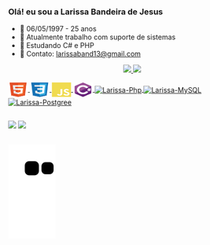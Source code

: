 ### Olá! eu sou a Larissa Bandeira de Jesus

- 🎂 06/05/1997 - 25 anos
- 🔭 Atualmente trabalho com suporte de sistemas
- 🌱 Estudando C# e PHP
- 💬 Contato: larissaband13@gmail.com

<div align="center">
  <a href="https://github.com/larissabandeirajs">
  <img height="180em" src="https://github-readme-stats.vercel.app/api?username=larissabandeirajs&show_icons=true&theme=dark&include_all_commits=true&count_private=true"/>
  <img height="180em" src="https://github-readme-stats.vercel.app/api/top-langs/?username=larissabandeirajs&layout=compact&langs_count=7&theme=dark"/>
</div>

  
 </div>
<div style="display: inline_block"><br>
  <img align="center" alt="Larissa-HTML" height="30" width="40" src="https://raw.githubusercontent.com/devicons/devicon/master/icons/html5/html5-original.svg"/>
  <img align="center" alt="Larissa-CSS" height="30" width="40" src="https://raw.githubusercontent.com/devicons/devicon/master/icons/css3/css3-original.svg"/>
  <img align="center" alt="Larissa-Js" height="30" width="40" src="https://raw.githubusercontent.com/devicons/devicon/master/icons/javascript/javascript-plain.svg"/>
  <img align="center" alt="Larissa-Csharp" height="30" width="40" src="https://raw.githubusercontent.com/devicons/devicon/master/icons/csharp/csharp-original.svg"/>
  <img align="center" alt="Larissa-Php" height="30" width="40" src="https://cdn.jsdelivr.net/gh/devicons/devicon/icons/php/php-original.svg"/>
  <img align="center" alt="Larissa-MySQL" height="30" width="40" src="https://cdn.jsdelivr.net/gh/devicons/devicon/icons/mysql/mysql-original-wordmark.svg" />
  <img align="center" alt="Larissa-Postgree" height="30" width="40" src="https://cdn.jsdelivr.net/gh/devicons/devicon/icons/postgresql/postgresql-original-wordmark.svg" />
          
          
</div>
  
  ##
  
  <a href="https://www.linkedin.com/in/larissabandeirajs" target="_blank"><img src="https://img.shields.io/badge/-LinkedIn-%230077B5?style=for-the-badge&logo=linkedin&logoColor=white" target="_blank"></a> 
 <a href = "mailto:larissaband13@gmail.com"><img src="https://img.shields.io/badge/-Gmail-%23333?style=for-the-badge&logo=gmail&logoColor=white" target="_blank"></a>
 
 ##
 
 ![Snake animation](https://github.com/rafaballerini/rafaballerini/blob/output/github-contribution-grid-snake.svg)
